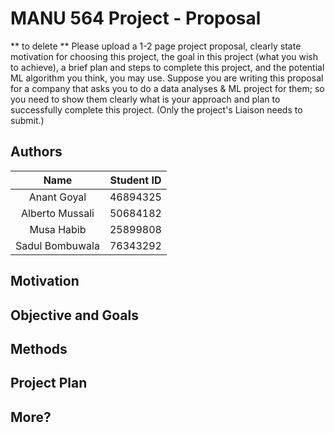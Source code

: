 # MANU 564 Project - Proposal

** to delete **
Please upload a 1-2 page project proposal, clearly state motivation for choosing this project, the goal in this project (what you wish to achieve), a brief plan and steps to complete this project, and the potential ML algorithm you think, you may use. Suppose you are writing this proposal for a company that asks you to do a data analyses & ML project for them; so you need to show them clearly what is your approach and plan to successfully complete this project. (Only the project's Liaison needs to submit.)

## Authors

|       Name      | Student ID |
|:---------------:|:----------:|
|   Anant Goyal   |  46894325  |
| Alberto Mussali |  50684182  |
|    Musa Habib   |  25899808  |
| Sadul Bombuwala |  76343292  |


## Motivation



## Objective and Goals



## Methods



## Project Plan



## More?

